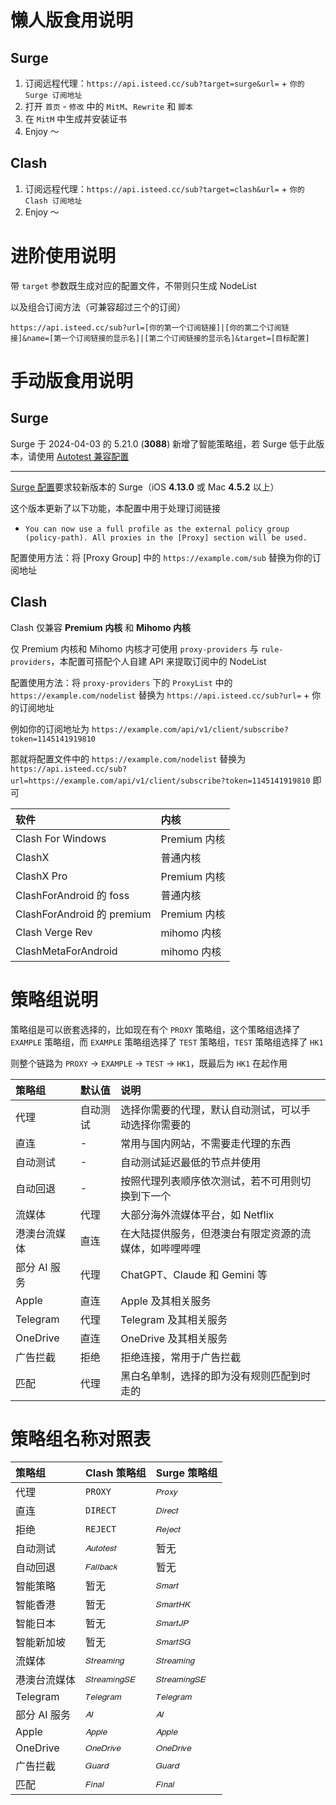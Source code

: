 # 懒人版食用说明

## Surge

1. 订阅远程代理：`https://api.isteed.cc/sub?target=surge&url=` + `你的 Surge 订阅地址`
2. 打开 `首页` - `修改` 中的 `MitM`、`Rewrite` 和 `脚本`
3. 在 `MitM` 中生成并安装证书
4. Enjoy ～

## Clash

1. 订阅远程代理：`https://api.isteed.cc/sub?target=clash&url=` + `你的 Clash 订阅地址`
2. Enjoy ～

# 进阶使用说明

带 `target` 参数既生成对应的配置文件，不带则只生成 NodeList

以及组合订阅方法（可兼容超过三个的订阅）

```
https://api.isteed.cc/sub?url=[你的第一个订阅链接]|[你的第二个订阅链接]&name=[第一个订阅链接的显示名]|[第二个订阅链接的显示名]&target=[目标配置]
```

# 手动版食用说明

## Surge

Surge 于 2024-04-03 的 5.21.0 (**3088**) 新增了智能策略组，若 Surge 低于此版本，请使用 [Autotest 兼容配置](https://ruleset.isteed.cc/Config/surge-autotest.conf)

---

[Surge 配置](https://ruleset.isteed.cc/Config/surge.conf)要求较新版本的 Surge（iOS **4.13.0** 或 Mac **4.5.2** 以上）

这个版本更新了以下功能，本配置中用于处理订阅链接

- `You can now use a full profile as the external policy group (policy-path). All proxies in the [Proxy] section will be used.`

配置使用方法：将 [Proxy Group] 中的 `https://example.com/sub` 替换为你的订阅地址

## Clash

Clash 仅兼容 **Premium 内核** 和 **Mihomo 内核**

仅 Premium 内核和 Mihomo 内核才可使用 `proxy-providers` 与 `rule-providers`，本配置可搭配个人自建 API 来提取订阅中的 NodeList

配置使用方法：将 `proxy-providers` 下的 `ProxyList` 中的 `https://example.com/nodelist` 替换为 `https://api.isteed.cc/sub?url=` + 你的订阅地址

例如你的订阅地址为 `https://example.com/api/v1/client/subscribe?token=1145141919810`

那就将配置文件中的 `https://example.com/nodelist` 替换为 `https://api.isteed.cc/sub?url=https://example.com/api/v1/client/subscribe?token=1145141919810` 即可

<!-- prettier-ignore -->
| 软件 | 内核 |
| :- | :- |
| Clash For Windows | Premium 内核 |
| ClashX | 普通内核 |
| ClashX Pro | Premium 内核 |
| ClashForAndroid 的 foss | 普通内核 |
| ClashForAndroid 的 premium | Premium 内核 |
| Clash Verge Rev | mihomo 内核 |
| ClashMetaForAndroid | mihomo 内核 |

# 策略组说明

策略组是可以嵌套选择的，比如现在有个 `PROXY` 策略组，这个策略组选择了 `EXAMPLE` 策略组，而 `EXAMPLE` 策略组选择了 `TEST` 策略组，`TEST` 策略组选择了 `HK1`

则整个链路为 `PROXY` -> `EXAMPLE` -> `TEST` -> `HK1`，既最后为 `HK1` 在起作用

<!-- prettier-ignore -->
| 策略组 | 默认值 | 说明 |
|:-|:-|:-|
| 代理 | 自动测试 | 选择你需要的代理，默认自动测试，可以手动选择你需要的 |
| 直连 | - | 常用与国内网站，不需要走代理的东西 |
| 自动测试 | - | 自动测试延迟最低的节点并使用 |
| 自动回退 | - | 按照代理列表顺序依次测试，若不可用则切换到下一个 |
| 流媒体 | 代理 | 大部分海外流媒体平台，如 Netflix |
| 港澳台流媒体 | 直连 | 在大陆提供服务，但港澳台有限定资源的流媒体，如哔哩哔哩 |
| 部分 AI 服务 | 代理 | ChatGPT、Claude 和 Gemini 等 |
| Apple | 直连 | Apple 及其相关服务 |
| Telegram | 代理 | Telegram 及其相关服务 |
| OneDrive | 直连 | OneDrive 及其相关服务 |
| 广告拦截 | 拒绝 | 拒绝连接，常用于广告拦截 |
| 匹配 | 代理 | 黑白名单制，选择的即为没有规则匹配到时走的 |

# 策略组名称对照表

<!-- prettier-ignore -->
| 策略组 | Clash 策略组 | Surge 策略组 |
|:-|:-|:-|
| 代理 | `PROXY` | `𝑃𝑟𝑜𝑥𝑦` |
| 直连 | `DIRECT` | `𝐷𝑖𝑟𝑒𝑐𝑡` |
| 拒绝 | `REJECT` | `𝑅𝑒𝑗𝑒𝑐𝑡` |
| 自动测试 | `𝐴𝑢𝑡𝑜𝑡𝑒𝑠𝑡` | 暂无 |
| 自动回退 | `𝐹𝑎𝑙𝑙𝑏𝑎𝑐𝑘` | 暂无 |
| 智能策略 | 暂无 | `𝑆𝑚𝑎𝑟𝑡` |
| 智能香港 | 暂无 | `𝑆𝑚𝑎𝑟𝑡𝐻𝐾` |
| 智能日本 | 暂无 | `𝑆𝑚𝑎𝑟𝑡𝐽𝑃` |
| 智能新加坡 | 暂无 | `𝑆𝑚𝑎𝑟𝑡𝑆𝐺` |
| 流媒体 | `𝑆𝑡𝑟𝑒𝑎𝑚𝑖𝑛𝑔` | `𝑆𝑡𝑟𝑒𝑎𝑚𝑖𝑛𝑔` |
| 港澳台流媒体 | `𝑆𝑡𝑟𝑒𝑎𝑚𝑖𝑛𝑔𝑆𝐸` | `𝑆𝑡𝑟𝑒𝑎𝑚𝑖𝑛𝑔𝑆𝐸` |
| Telegram | `𝑇𝑒𝑙𝑒𝑔𝑟𝑎𝑚` | `𝑇𝑒𝑙𝑒𝑔𝑟𝑎𝑚` |
| 部分 AI 服务 | `𝐴𝐼` | `𝐴𝐼` |
| Apple | `𝐴𝑝𝑝𝑙𝑒` | `𝐴𝑝𝑝𝑙𝑒` |
| OneDrive | `𝑂𝑛𝑒𝐷𝑟𝑖𝑣𝑒` | `𝑂𝑛𝑒𝐷𝑟𝑖𝑣𝑒` |
| 广告拦截 | `𝐺𝑢𝑎𝑟𝑑` | `𝐺𝑢𝑎𝑟𝑑` |
| 匹配 | `𝐹𝑖𝑛𝑎𝑙` | `𝐹𝑖𝑛𝑎𝑙` |
